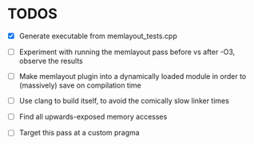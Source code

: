 
# TODOS

- [x] Generate executable from memlayout_tests.cpp
- [ ] Experiment with running the memlayout pass before vs after -O3, observe the results
- [ ] Make memlayout plugin into a dynamically loaded module in order to (massively) save on compilation time
- [ ] Use clang to build itself, to avoid the comically slow linker times
- [ ] Find all upwards-exposed memory accesses
- [ ] Target this pass at a custom pragma


